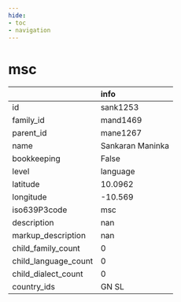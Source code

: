 ```yaml
---
hide:
- toc
- navigation
---
```

# msc
|                      | info             |
|:---------------------|:-----------------|
| id                   | sank1253         |
| family_id            | mand1469         |
| parent_id            | mane1267         |
| name                 | Sankaran Maninka |
| bookkeeping          | False            |
| level                | language         |
| latitude             | 10.0962          |
| longitude            | -10.569          |
| iso639P3code         | msc              |
| description          | nan              |
| markup_description   | nan              |
| child_family_count   | 0                |
| child_language_count | 0                |
| child_dialect_count  | 0                |
| country_ids          | GN SL            |